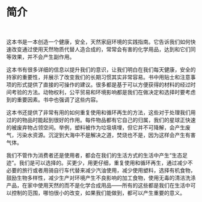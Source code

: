 # 简介
 

这本书是一本创造一个健康，安全，天然家庭环境的实践指南。它告诉我们如何快速改变通过使用天然物质代替人造合成的，常常会有害的化学用品，达到和它们同等效果，并不会产生副作用。

这本书有很多详细的信息以提升我们的意识，让我们明白在我们每天健康，安全的持家的重要性，并展示了改变我们的长期习惯其实非常容易。书中用贴士和注意事项的形式提供了直接的可操作的建议。很多都是基于可以方便获得的材料的经过时间考验的方法。动物权利，公平贸易和环境影响都是我们在做决定和选择时要考虑到的重要因素。书中也强调了这些内容。

这本书还提供了非常有用的如何重复使用和循环再生的方法，这些对于处理我们用过的的物品时能起到很好的作用。每件物品都有它自己的归属，我们的星球正快速的被废弃物占领空间。举例，塑料被作为垃圾填埋，但它并不可降解，会产生废气，污染水资源。沉淀到大海中不是解决之道，焚烧也不是，因为这样会产生有害气体。

我们不管作为消费者还是使用者，都会在我们的生活方式的生活中产生“生态足迹”。我们是可以选择的。买更少，用更仔细，重复使用和循环再生，通过减少不必要的旅行或者用骑自行车代替来减少汽油使用，减少使用塑料，选择有机食物，鼓励生物多样性，减少生产对环境产生不良影响的加工食物，使用无毒的清洁洗涤产品，在家中使用天然的而不是化学合成用品——所有的这些都是我们在生活中可以控制的范围，哪怕很小的改变，如果我们能做到，都可以产生重要的意义。
